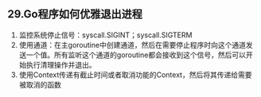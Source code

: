 ## 29.Go程序如何优雅退出进程

1. 监控系统停止信号：syscall.SIGINT；syscall.SIGTERM
2. 使用通道：在主goroutine中创建通道，然后在需要停止程序时向这个通道发送一个值。所有监听这个通道的goroutine都会接收到这个信号，然后可以开始执行清理操作并退出。
3. 使用Context传递有截止时间或者取消功能的Context，然后将其传递给需要被取消的函数

